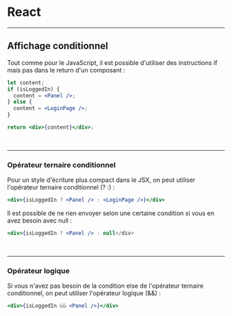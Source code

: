 # React

---

## Affichage conditionnel

Tout comme pour le JavaScript, il est possible d'utiliser des instructions if mais pas dans le return d'un composant :

```jsx
let content;
if (isLoggedIn) {
  content = <Panel />;
} else {
  content = <LoginPage />;
}

return <div>{content}</div>;
```

<br>

---

### Opérateur ternaire conditionnel

Pour un style d'écriture plus compact dans le JSX, on peut utiliser l'opérateur ternaire conditionnel (? :) :

```jsx
<div>{isLoggedIn ? <Panel /> : <LoginPage />}</div>
```

Il est possible de ne rien envoyer selon une certaine condition si vous en avez besoin avec null :

```jsx
<div>{isLoggedIn ? <Panel /> : null</div>
```

<br>

---

### Opérateur logique

Si vous n'avez pas besoin de la condition else de l'opérateur ternaire conditionnel, on peut utiliser l'opérateur logique (&&) :

```jsx
<div>{isLoggedIn && <Panel />}</div>
```
